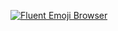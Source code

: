 [![Fluent Emoji Browser](https://user-images.githubusercontent.com/83388735/217254133-5b8daa2f-dfb4-4c3d-a0c5-dbd279dee438.svg)](https://www.fluentui-emoji-browser.com/)
